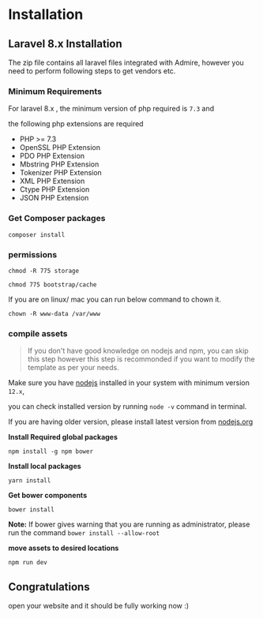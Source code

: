 # Installation

## Laravel 8.x Installation

The zip file contains all laravel files integrated with Admire, however you need to perform following steps to get vendors etc.

### Minimum Requirements

For laravel 8.x , the minimum version of php required is `7.3` and

the following php extensions are required

* PHP >= 7.3
* OpenSSL PHP Extension
* PDO PHP Extension
* Mbstring PHP Extension
* Tokenizer PHP Extension
* XML PHP Extension
* Ctype PHP Extension
* JSON PHP Extension

### Get Composer packages

`composer install`

### permissions

```
chmod -R 775 storage

chmod 775 bootstrap/cache
```

If you are on linux/ mac you can run below command to chown it.

```
chown -R www-data /var/www
```

### compile assets

> If you don't have good knowledge on nodejs and npm, you can skip this step however this step is recommonded if you want to modify the template as per your needs.

Make sure you have [nodejs](https://nodejs.org) installed in your system with minimum version `12.x`,

you can check installed version by running `node -v` command in terminal.

If you are having older version, please install latest version from [nodejs.org](http://nodejs.org/)

&#x20;**Install Required global packages**&#x20;

`npm install -g npm bower`

&#x20;**Install local packages**&#x20;

`yarn install`

&#x20;**Get bower components**&#x20;

`bower install`

&#x20;**Note:** If bower gives warning that you are running as administrator, please run the command `bower install --allow-root`

&#x20;**move assets to desired locations**&#x20;

`npm run dev`

## Congratulations

open your website and it should be fully working now :)
